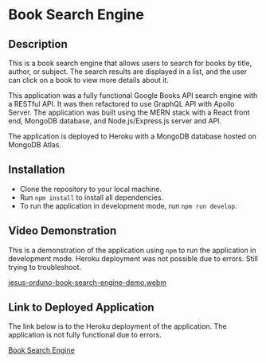 # Book Search Engine

## Description

This is a book search engine that allows users to search for books by title, author, or subject. The search results are displayed in a list, and the user can click on a book to view more details about it.

This application was a fully functional Google Books API search engine with a RESTful API. It was then refactored to use GraphQL API with Apollo Server. The application was built using the MERN stack with a React front end, MongoDB database, and Node.js/Express.js server and API.

The application is deployed to Heroku with a MongoDB database hosted on MongoDB Atlas.

## Installation

- Clone the repository to your local machine.
- Run `npm install` to install all dependencies.
- To run the application in development mode, run `npm run develop`.

## Video Demonstration

This is a demonstration of the application using `npm` to run the application in development mode. Heroku deployment was not possible due to errors. Still trying to troubleshoot.

[jesus-orduno-book-search-engine-demo.webm](https://user-images.githubusercontent.com/107074271/205896412-e754c7a4-2d7b-4f73-958c-adca4d6a8af6.webm)

## Link to Deployed Application

The link below is to the Heroku deployment of the application. The application is not fully functional due to errors.

[Book Search Engine](https://jo-book-search-engine.herokuapp.com/)
